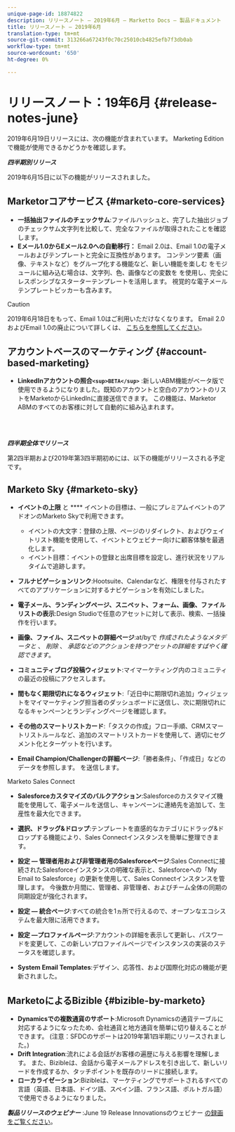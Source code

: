 ```yaml
---
unique-page-id: 18874822
description: リリースノート — 2019年6月 — Marketto Docs — 製品ドキュメント
title: リリースノート — 2019年6月
translation-type: tm+mt
source-git-commit: 313266a67243f0c70c25010cb4825efb7f3db0ab
workflow-type: tm+mt
source-wordcount: '650'
ht-degree: 0%

---
```



# リリースノート：19年6月 {#release-notes-june}

2019年6月19日リリースには、次の機能が含まれています。 Marketing Editionで機能が使用できるかどうかを確認します。

***四半期別リリース***

2019年6月15日に以下の機能がリリースされました。

## Marketorコアサービス {#marketo-core-services}

* **一括抽出ファイルのチェックサム**:ファイルハッシュと、完了した抽出ジョブのチェックサム文字列を比較して、完全なファイルが取得されたことを確認します。
* **Eメール1.0からEメール2.0への自動移行：** Email 2.0は、Email 1.0の電子メールおよびテンプレートと完全に互換性があります。 コンテンツ要素（画像、テキストなど）をグループ化する機能など、新しい機能を楽しむ をモジュールに組み込む場合は、文字列、色、画像などの変数を を使用し、完全にレスポンシブなスターターテンプレートを活用します。 視覚的な電子メールテンプレートピッカーも含みます。

>[!CAUTION]
>
>2019年6月18日をもって、Email 1.0はご利用いただけなくなります。 Email 2.0およびEmail 1.0の廃止について詳しくは、 [こちらを参照してください](http://nation.marketo.com/docs/DOC-7038)。

## アカウントベースのマーケティング {#account-based-marketing}

* **LinkedInアカウントの照合`<sup>BETA</sup>`** :新しいABM機能がベータ版で使用できるようになりました。既知のアカウントと空白のアカウントのリストをMarketoからLinkedInに直接送信できます。 この機能は、Marketor ABMのすべてのお客様に対して自動的に組み込まれます。

<br> 

***四半期全体でリリース***

第2四半期および2019年第3四半期初めには、以下の機能がリリースされる予定です。

## Marketo Sky {#marketo-sky}

* **イベントの上限** と **** イベントの目標は、一般にプレミアムイベントのアドオンのMarketo Skyで利用できます。

   * イベントの大文字：登録の上限、ページのリダイレクト、およびウェイトリスト機能を使用して、イベントとウェビナー向けに顧客体験を最適化します。
   * イベント目標：イベントの登録と出席目標を設定し、進行状況をリアルタイムで追跡します。

* **フルナビゲーションリンク**:Hootsuite、Calendarなど、権限を付与されたすべてのアプリケーションに対するナビゲーションを有効にしました。
* **電子メール、ランディングページ、スニペット、フォーム、画像、ファイルリストの表示**:Design Studioで任意のアセットに対して表示、検索、一括操作を行います。
* **画像、ファイル、スニペットの詳細ページ**:at/byで *作成されたようなメタデータと* 、 *削除* 、 *承認などのアクションを持つアセットの詳細をすばやく確認できます*。
* **コミュニティブログ投稿ウィジェット**:マイマーケティング内のコミュニティの最近の投稿にアクセスします。
* **間もなく期限切れになるウィジェット**:「近日中に期限切れ追加」ウィジェットをマイマーケティング担当者のダッシュボードに送信し、次に期限切れになるキャンペーンとランディングページを確認します。
* **その他のスマートリストカード**:「タスクの作成」フロー手順、CRMスマートリストルールなど、追加のスマートリストカードを使用して、適切にセグメント化とターゲットを行います。
* **Email Champion/Challengerの詳細ページ**:「勝者条件」、「作成日」などのデータを参照します。 を送信します。

Marketo Sales Connect

* **Salesforceカスタマイズのバルクアクション**:Salesforceのカスタマイズ機能を使用して、電子メールを送信し、キャンペーンに連絡先を追加して、生産性を最大化できます。
* **選択、ドラッグ&amp;ドロップ**:テンプレートを直感的なカテゴリにドラッグ&amp;ドロップする機能により、Sales Connectインスタンスを簡単に整理できます。
* **設定 — 管理者用および非管理者用のSalesforceページ**:Sales Connectに接続されたSalesforceインスタンスの明確な表示と、Salesforceへの「My Email to Salesforce」の更新を使用して、Sales Connectインスタンスを管理します。 今後数か月間に、管理者、非管理者、およびチーム全体の同期の同期設定が強化されます。
* **設定 — 統合ページ**:すべての統合を1ヵ所で行えるので、オープンなエコシステムを最大限に活用できます。
* **設定 —プロファイルページ**:アカウントの詳細を表示して更新し、パスワードを変更して、この新しいプロファイルページでインスタンスの実装のステータスを確認します。

* **System Email Templates**:デザイン、応答性、および国際化対応の機能が更新されました。

## MarketoによるBizible {#bizible-by-marketo}

* **Dynamicsでの複数通貨のサポート**:Microsoft Dynamicsの通貨テーブルに対応するようになったため、会社通貨と地方通貨を簡単に切り替えることができます。 (注意：SFDCのサポートは2019年第1四半期にリリースされました。)
* **Drift Integration**:流れによる会話がお客様の遍歴に与える影響を理解します。 また、Bizibleは、会話から電子メールアドレスを引き出して、新しいリードを作成するか、タッチポイントを既存のリードに接続します。
* **ローカライゼーション**:Bizibleは、マーケティングでサポートされるすべての言語（英語、日本語、ドイツ語、スペイン語、フランス語、ポルトガル語）で使用できるようになりました。

***製品リリースのウェビナー*** :June 19 Release Innovationsのウェビナー [の録画をご覧ください](https://engage.marketo.com/Marketo-June-Product-Release-2019-On-Demand.html)。
